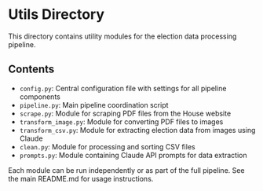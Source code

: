 # Utils Directory

This directory contains utility modules for the election data processing pipeline.

## Contents

- `config.py`: Central configuration file with settings for all pipeline components
- `pipeline.py`: Main pipeline coordination script
- `scrape.py`: Module for scraping PDF files from the House website
- `transform_image.py`: Module for converting PDF files to images
- `transform_csv.py`: Module for extracting election data from images using Claude
- `clean.py`: Module for processing and sorting CSV files
- `prompts.py`: Module containing Claude API prompts for data extraction

Each module can be run independently or as part of the full pipeline. See the main README.md for usage instructions.
